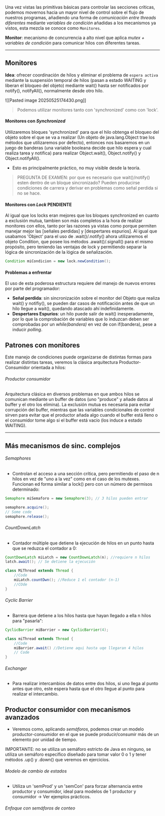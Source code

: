 Una vez vistas las primitivas básicas para controlar las secciones críticas, podemos movernos hacia un mayor nivel de control sobre el flujo de nuestros programas, añadiendo una forma de *comunicación entre threads diferentes* mediante *variables de condición* añadidas a los mecanismos ya vistos, esta mezcla se conoce como `Monitores`.

**Monitor**: mecanismo de concurrencia a alto nivel que aplica *mutex + variables de condición* para comunicar hilos con diferentes tareas. 

---
## Monitores
**Idea**: ofrecer coordinación de hilos y eliminar el problema de `espera activa` mediante la suspensión temporal de hilos (pasan a estado WAITING y liberan el bloqueo del objeto) mediante wait() hasta ser notificados por notify(), notifyAll(), normalmente desde otro hilo.

![[Pasted image 20250525174430.png]]

> Podemos utilizar monitores tanto con 'synchronized' como con 'lock'. 

#### Monitores con *Synchronized*
Utilizaremos bloques 'synchronized' para que el hilo obtenga el bloqueo del objeto sobre el que se va a realizar (Un objeto de java.lang.Object trae los métodos que utilizaremos por defecto), entonces nos basaremos en un juego de banderas (una variable booleana decide que hilo espera y cual realiza tarea y notifica) para realizar  Object.wait(), Object.notify() y Object.notifyAll().

- Esto es principalmente práctico, no muy visible desde la teoría.

> PREGUNTA DE EXAMEN:  por que es necesario que wait()/notify()  esten dentro de un bloque sincronizado?      Pueden producirse condiciones de carrera y derivar en problemas como señal perdida si no se hace.

#### Monitores con *Lock* PENDIENTE
Al igual que los locks eran mejores que los bloques synchronized en cuanto a exclusión mutua, tambien son más completos a la hora de realizar monitores con ellos, tanto por las razones ya vistas como porque permiten manejar mejor las [señales perdidas] y [despertares espurios].
Al igual que usabamos 'Object' para el uso de .wait()/.notify() ahora utilizaremos el objeto Condition, que posee los métodos .await()/.signall() para el mismo propósito, pero teniendo las ventajas de lock y permitiendo separar la lógica de sincronización de la lógica de señalización.

``` Java
Condition miCondicion = new lock.newCondition();
```


#### Problemas a enfrentar
El uso de esta poderosa estructura requiere del manejo de nuevos errores por parte del programador:

- **Señal perdida**: sin sincronización sobre el monitor del Objeto que realiza wait() y notifiy(), se pueden dar casos de notificación antes de que un hilo llegue a wait(), quedando atascado ahí indefinidamente.
- **Despertares Espurios**: un hilo puede salir de wait() inesperadamente, por lo que la comprobación de variables que lo induzcan deben ser comprobadas por un *while(bandera)* en vez de con if(bandera), pese a inducir *polling*.


## Patrones con monitores
Este manejo de condiciones puede organizarse de distintas formas para realizar distintas tareas, veremos la clásica arquitectura Productor-Consumidor orientada a hilos:

###### Productor consumidor
Arquitectura clásica en diversos problemas en que ambos hilos se comunican mediante un buffer de datos (uno "produce" y añade datos al buffer y el otro los elimina). La exclusión mutua es necesaria para evitar corrupción del buffer, mientras que las variables condicionales de control sirven para evitar que el productor añada algo cuando el buffer está lleno o el consumidor tome algo si el buffer está vacío (los induce a estado WAITING).

--- 

## Más mecanismos de sinc. complejos

###### Semaphores
- Controlan el acceso a una sección crítica, pero permitiendo el paso de n hilos en vez de "uno a la vez" como en el caso de los mutexes. Funcionan ed forma similar a lock() pero con un número de permisos determinado:

``` Java
Semaphore miSemaforo = new Semaphore(3); // 3 hilos pueden entrar

semaphore.acquire();
// Some code
semaphore.release();


```

###### CountDownLatch
- Contador múltiple que detiene la ejecución de hilos en un punto hasta que se reduzca el contador a 0:

```Java
CountDownLatch miLatch = new CountDownLatch(n); //requiere n hilos
latch.await(); // Se detiene la ejecución

class MiThread extends Thread {
	//Code
	miLatch.countDwn(); //Reduce 1 el contador (n-1)
	//COde
}
```

###### Cyclic Barrier
- Barrera que detiene a los hilos hasta que hayan llegado a ella n hilos para "pasarla":

``` Java
CyclicBarrier miBarrier = new CyclicBarrier(4);

class miThread extends Thread {
	//Code
	miBarrier.await() //Detiene aqui hasta uqe llegaran 4 hilos
	// Code
}
```

###### Exchanger
- Para realizar intercambios de datos entre dos hilos, si uno llega al punto antes que otro, este espera hasta que el otro llegue al punto para realizar el intercambio.

## Productor consumidor con mecanismos avanzados
- Veremos como, aplicando *semáforos*, podemos crear un modelo productor-consumidor en el que se puede producir/consumir más de un elemento por unidad de tiempo.

IMPORTANTE: no se utiliza un semáforo estricto de Java en ninguno, se utiliza un semáforo específico diseñado para tomar valor 0 o 1 y tener métodos .up() y .down() que veremos en ejercicios.

###### Modelo de cambio de estados
- Utiliza un 'semProd' y un 'semCon' para forzar alternancia entre productor y consumidor, ideal para modelos de 1 productor y consumidor -> Ver ejemplos prácticos.
###### Enfoque con semáforos de conteo

